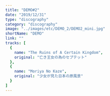 ```yaml
---
title: "DEMO#2"
date: "2019/12/31"
type: "discography"
category: "discography"
image: "../images/etc/DEMO_2/DEMO2_mini.jpg"
shortName: "DEMO"
link: ""
tracks: [
  {
    name: "The Ruins of A Certain Kingdom",
    original: "亡き王女の為のセプテット"
  },
  {
    name: "Moriya No Kaze",
    original: "少女が見た日本の原風景"
  }
]
---
```

